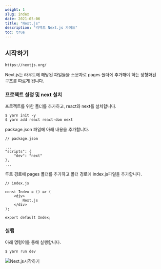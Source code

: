 ```yaml
---
weight: 1
slug: index
date: 2021-05-06
title: "Next.js"
description: "리액트 Next.js 가이드"
toc: true
---
```


## 시작하기

`https://nextjs.org/`

Next.js는 라우트에 해당된 파일들을 소문자로 pages 폴더에 추가해야 하는 정형화된 구조를 따르게 됩니다. 


### 프로젝트 설정 및 next 설치

프로젝트를 위한 폴더를 추가하고, react와 next를 설치합니다.
```
$ yarn init -y
$ yarn add react react-dom next
```

package.json 파일에 아래 내용을 추가합니다.
```
// package.json

...
"scripts": {
    "dev": "next"
},
...

```

루트 경로에 pages 폴더를 추가하고 폴더 경로에 index.js파일을 추가합니다.
```
// index.js

const Index = () => (
    <div>
        Next.js
    </div>
);

export default Index;
```

### 실행

아래 명령어를 통해 실행합니다.
```
$ yarn run dev
```

![Next.js시작하기](/docs/front/react/nextjs/01.png)